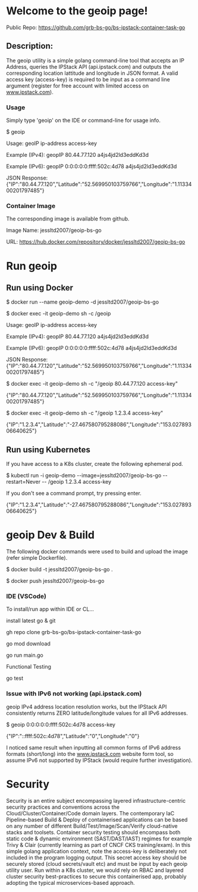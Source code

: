 # Welcome to the geoip page!
Public Repo: https://github.com/grb-bs-go/bs-ipstack-container-task-go

## Description:
The geoip utility is a simple golang command-line tool that accepts an IP Address, queries the IPStack API (api.ipstack.com) and outputs the corresponding location lattitude and longitude in JSON format. A valid access key (access-key) is required to be input as a command line argument (register for free account with limited access on www.ipstack.com).

### Usage
Simply type 'geoip' on the IDE or command-line for usage info.

$ geoip

Usage: geoIP ip-address access-key

Example (IPv4): geopIP 80.44.77.120 a4js4jd2ld3eddKd3d

Example (IPv6): geopIP 0:0:0:0:0:ffff:502c:4d78 a4js4jd2ld3eddKd3d

JSON Response: {"IP":"80.44.77.120","Latitude":"52.569950103759766","Longitude":"1.1133400201797485"}

### Container Image
The corresponding image is available from github.

Image Name: jessltd2007/geoip-bs-go  

URL: https://hub.docker.com/repository/docker/jessltd2007/geoip-bs-go

# Run geoip
## Run using Docker

$ docker run --name geoip-demo -d jessltd2007/geoip-bs-go

$ docker exec -it geoip-demo sh -c /geoip

Usage: geoIP ip-address access-key

Example (IPv4): geopIP 80.44.77.120 a4js4jd2ld3eddKd3d

Example (IPv6): geopIP 0:0:0:0:0:ffff:502c:4d78 a4js4jd2ld3eddKd3d

JSON Response: {"IP":"80.44.77.120","Latitude":"52.569950103759766","Longitude":"1.1133400201797485"}


 

$ docker exec -it geoip-demo sh -c "/geoip 80.44.77.120 access-key"

{"IP":"80.44.77.120","Latitude":"52.569950103759766","Longitude":"1.1133400201797485"}


 
$ docker exec -it geoip-demo sh -c "/geoip 1.2.3.4 access-key"

{"IP":"1.2.3.4","Latitude":"-27.467580795288086","Longitude":"153.02789306640625"}

## Run using Kubernetes
If you have access to a K8s cluster, create the following ephemeral pod.

$ kubectl run -i geoip-demo --image=jessltd2007/geoip-bs-go --restart=Never -- /geoip 1.2.3.4 access-key

If you don't see a command prompt, try pressing enter.

{"IP":"1.2.3.4","Latitude":"-27.467580795288086","Longitude":"153.02789306640625"}

# geoip Dev & Build
The following docker commands were used to build and upload the image (refer simple Dockerfile).

$ docker build -t jessltd2007/geoip-bs-go .

$ docker push jessltd2007/geoip-bs-go

### IDE (VSCode)

To install/run app within IDE or CL...

install latest go & git

gh repo clone grb-bs-go/bs-ipstack-container-task-go

go mod download

go run main.go

Functional Testing

go test

 
### Issue with IPv6 not working (api.ipstack.com)
geoip IPv4 address location resolution works, but the IPStack API consistently returns ZERO latitude/longitude values for all IPv6 addresses. 

$ geoip 0:0:0:0:0:ffff:502c:4d78 access-key

{"IP":"::ffff:502c:4d78","Latitude":"0","Longitude":"0"}

I noticed same result when inputting all common forms of IPv6 address formats (short/long) into the www.ipstack.com website form tool, so assume IPv6 not supported by IPStack (would require further investigation).

# Security
Security is an entire subject encompassing layered infrastructure-centric security practices and conventions across the Cloud/Cluster/Container/Code domain layers. The contemporary IaC Pipeline-based Build & Deploy of containerised applications can be based on any number of different Build/Test/Image/Scan/Verify cloud-native stacks and toolsets. Container security testing should encompass both static code & dynamic environment (SAST/DAST/IAST) regimes for example Trivy & Clair (currently learning as part of CNCF CKS training/exam). In this simple golang application context, note the access-key is deliberately not included in the program logging output. This secret access key should be securely stored (cloud secrets/vault etc) and must be input by each geoip utility user. Run within a K8s cluster, we would rely on RBAC and layered cluster security best-practices to secure this containerised app, probably adopting the typical microservices-based approach.



 
